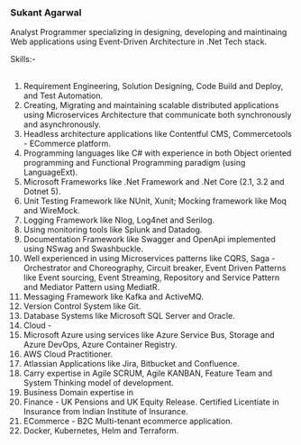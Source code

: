 ### Sukant Agarwal
Analyst Programmer specializing in designing, developing and maintinaing Web applications using Event-Driven Architecture in .Net Tech stack.

Skills:-
<br>
<br>
<!--<img src="https://upload.wikimedia.org/wikipedia/commons/e/ee/.NET_Core_Logo.svg" height="46"><br>
<img src="https://static1.smartbear.co/swagger/media/images/logos/oas_original-01.svg" height="46"><br>
<img src="https://www.gatsbyjs.com/Gatsby-Logo.svg" height="46"><br>
-->
1. Requirement Engineering, Solution Designing, Code Build and Deploy, and Test Automation.
2. Creating, Migrating and maintaining scalable distributed applications using Microservices Architecture that communicate both synchronously and asynchronously.
3. Headless architecture applications like Contentful CMS, Commercetools - ECommerce platform.
4. Programming languages like C# with experience in both Object oriented programming and Functional Programming paradigm (using LanguageExt).
5. Microsoft Frameworks like .Net Framework and .Net Core (2.1, 3.2 and Dotnet 5).
6. Unit Testing Framework like NUnit, Xunit; Mocking framework like Moq and WireMock.
7. Logging Framework like Nlog, Log4net and Serilog.
8. Using monitoring tools like Splunk and Datadog.
9. Documentation Framework like Swagger and OpenApi implemented using NSwag and Swashbuckle.
10. Well experienced in using Microservices patterns like CQRS, Saga - Orchestrator and Choreography, Circuit breaker, Event Driven Patterns like Event sourcing, Event Streaming, Repository and Service Pattern and Mediator Pattern using MediatR.
11. Messaging Framework like Kafka and ActiveMQ.
12. Version Control System like Git.
13. Database Systems like Microsoft SQL Server and Oracle.
14. Cloud -
  1. Microsoft Azure using services like Azure Service Bus, Storage and Azure DevOps, Azure Container Registry.
  2. AWS Cloud Practitioner.
15. Atlassian Applications like Jira, Bitbucket and Confluence.
16. Carry expertise in Agile SCRUM, Agile KANBAN, Feature Team and System Thinking model of development.
17. Business Domain expertise in 
  1. Finance - UK Pensions and UK Equity Release. Certified Licentiate in Insurance from Indian Institute of Insurance.
  2. ECommerce - B2C Multi-tenant ecommerce application.
18. Docker, Kubernetes, Helm and Terraform.
<br>
<br>

